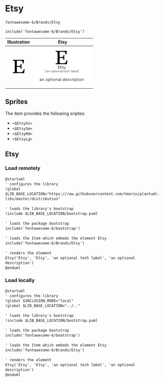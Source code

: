 # Etsy


```text
fontawesome-6/Brands/Etsy
```

```text
include('fontawesome-6/Brands/Etsy')
```



| Illustration | Etsy |
| :---: | :---: |
| ![illustration for Illustration](../../fontawesome-6/Brands/Etsy.png) | ![illustration for Etsy](../../fontawesome-6/Brands/Etsy.Local.png) |



## Sprites
The item provides the following sriptes:

- `<$EtsyXs>`
- `<$EtsySm>`
- `<$EtsyMd>`
- `<$EtsyLg>`





## Etsy

### Load remotely
```plantuml
@startuml
' configures the library
!global $LIB_BASE_LOCATION="https://raw.githubusercontent.com/tmorin/plantuml-libs/master/distribution"

' loads the library's bootstrap
!include $LIB_BASE_LOCATION/bootstrap.puml

' loads the package bootstrap
include('fontawesome-6/bootstrap')

' loads the Item which embeds the element Etsy
include('fontawesome-6/Brands/Etsy')

' renders the element
Etsy('Etsy', 'Etsy', 'an optional tech label', 'an optional description')
@enduml
```

### Load locally
```plantuml
@startuml
' configures the library
!global $INCLUSION_MODE="local"
!global $LIB_BASE_LOCATION="../.."

' loads the library's bootstrap
!include $LIB_BASE_LOCATION/bootstrap.puml

' loads the package bootstrap
include('fontawesome-6/bootstrap')

' loads the Item which embeds the element Etsy
include('fontawesome-6/Brands/Etsy')

' renders the element
Etsy('Etsy', 'Etsy', 'an optional tech label', 'an optional description')
@enduml
```

